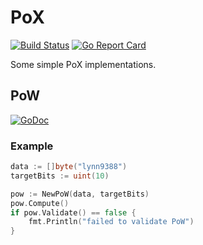 # PoX

[![Build Status](https://travis-ci.com/lynn9388/pox.svg?branch=master)](https://travis-ci.com/lynn9388/pox)
[![Go Report Card](https://goreportcard.com/badge/github.com/lynn9388/pox)](https://goreportcard.com/report/github.com/lynn9388/pox)

Some simple PoX implementations.

## PoW

[![GoDoc](https://godoc.org/github.com/lynn9388/pox/pow?status.svg)](https://godoc.org/github.com/lynn9388/pox/pow)

### Example

```go
data := []byte("lynn9388")
targetBits := uint(10)

pow := NewPoW(data, targetBits)
pow.Compute()
if pow.Validate() == false {
	fmt.Println("failed to validate PoW")
}
```
